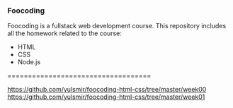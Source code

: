 ### Foocoding
Foocoding is a fullstack web development course. 
This repository includes all the homework related to the course:
* HTML
* CSS
* Node.js

===================================

https://github.com/yulsmir/foocoding-html-css/tree/master/week00
https://github.com/yulsmir/foocoding-html-css/tree/master/week01
